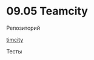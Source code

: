 # 09.05 Teamcity

Репозиторий

[timcity](https://github.com/Dmitriy-rzn/example-teamcity.git)

Тесты

![]()
